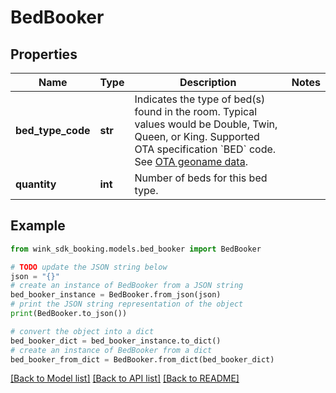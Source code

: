 # BedBooker


## Properties

Name | Type | Description | Notes
------------ | ------------- | ------------- | -------------
**bed_type_code** | **str** | Indicates the type of bed(s) found in the room. Typical values would be Double, Twin, Queen, or King. Supported OTA specification &#x60;BED&#x60; code. See [OTA geoname data](#operation/showAvailableCodesForCategory). | 
**quantity** | **int** | Number of beds for this bed type. | 

## Example

```python
from wink_sdk_booking.models.bed_booker import BedBooker

# TODO update the JSON string below
json = "{}"
# create an instance of BedBooker from a JSON string
bed_booker_instance = BedBooker.from_json(json)
# print the JSON string representation of the object
print(BedBooker.to_json())

# convert the object into a dict
bed_booker_dict = bed_booker_instance.to_dict()
# create an instance of BedBooker from a dict
bed_booker_from_dict = BedBooker.from_dict(bed_booker_dict)
```
[[Back to Model list]](../README.md#documentation-for-models) [[Back to API list]](../README.md#documentation-for-api-endpoints) [[Back to README]](../README.md)


